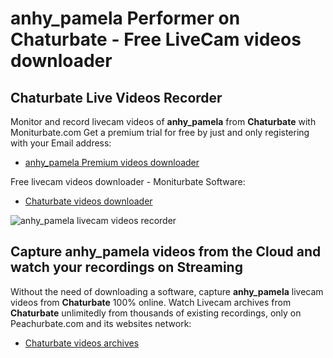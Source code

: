 # anhy_pamela Performer on Chaturbate - Free LiveCam videos downloader

## Chaturbate Live Videos Recorder

Monitor and record livecam videos of **anhy_pamela** from **Chaturbate** with Moniturbate.com
Get a premium trial for free by just and only registering with your Email address:
* [anhy_pamela Premium videos downloader](https://moniturbate.com/request-demo-licence-key.html)

Free livecam videos downloader - Moniturbate Software:
* [Chaturbate videos downloader](https://moniturbate.com/moniturbate-download-software.html)

![anhy_pamela livecam videos recorder](https://peachurnet.com/templates/moniturbate-software.png)


## Capture anhy_pamela videos from the Cloud and watch your recordings on Streaming

Without the need of downloading a software, capture **anhy_pamela** livecam videos from **Chaturbate** 100% online.
Watch Livecam archives from **Chaturbate** unlimitedly from thousands of existing recordings, only on Peachurbate.com and its websites network:
* [Chaturbate videos archives](https://peachurnet.com/)